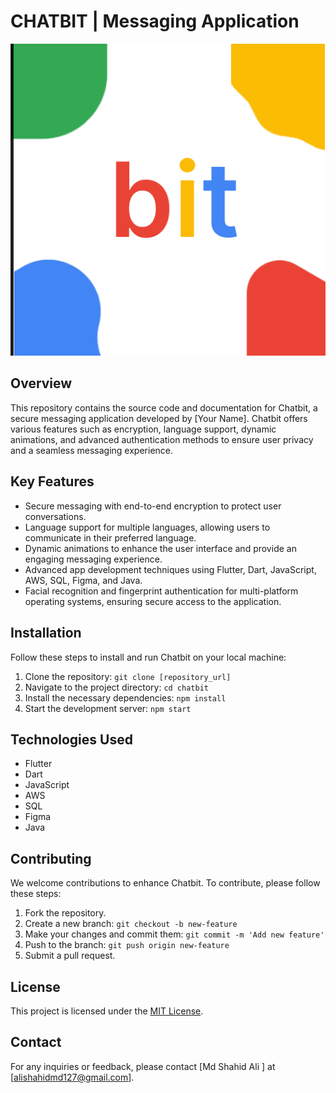 # CHATBIT | Messaging Application

<img src="https://github.com/deepmachine786/chatbit/blob/main/assets/images/ChatBit.png"></img>


## Overview

This repository contains the source code and documentation for Chatbit, a secure messaging application developed by [Your Name]. Chatbit offers various features such as encryption, language support, dynamic animations, and advanced authentication methods to ensure user privacy and a seamless messaging experience.

## Key Features

- Secure messaging with end-to-end encryption to protect user conversations.
- Language support for multiple languages, allowing users to communicate in their preferred language.
- Dynamic animations to enhance the user interface and provide an engaging messaging experience.
- Advanced app development techniques using Flutter, Dart, JavaScript, AWS, SQL, Figma, and Java.
- Facial recognition and fingerprint authentication for multi-platform operating systems, ensuring secure access to the application.

## Installation

Follow these steps to install and run Chatbit on your local machine:

1. Clone the repository: `git clone [repository_url]`
2. Navigate to the project directory: `cd chatbit`
3. Install the necessary dependencies: `npm install`
4. Start the development server: `npm start`

## Technologies Used

- Flutter
- Dart
- JavaScript
- AWS
- SQL
- Figma
- Java

## Contributing

We welcome contributions to enhance Chatbit. To contribute, please follow these steps:

1. Fork the repository.
2. Create a new branch: `git checkout -b new-feature`
3. Make your changes and commit them: `git commit -m 'Add new feature'`
4. Push to the branch: `git push origin new-feature`
5. Submit a pull request.

## License

This project is licensed under the [MIT License](link_to_license).

## Contact

For any inquiries or feedback, please contact [Md Shahid Ali ] at [alishahidmd127@gmail.com].

